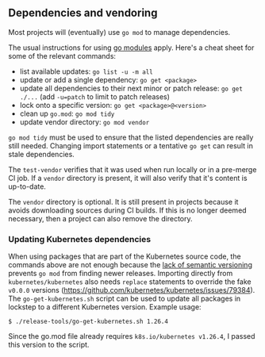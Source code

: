 <!-- 
Copyright 2018 The Kubernetes Authors.
Copyright 2022 Google LLC

Licensed under the Apache License, Version 2.0 (the "License");
you may not use this file except in compliance with the License.
You may obtain a copy of the License at

    https://www.apache.org/licenses/LICENSE-2.0

Unless required by applicable law or agreed to in writing, software
distributed under the License is distributed on an "AS IS" BASIS,
WITHOUT WARRANTIES OR CONDITIONS OF ANY KIND, either express or implied.
See the License for the specific language governing permissions and
limitations under the License.
-->

Dependencies and vendoring
--------------------------

Most projects will (eventually) use `go mod` to manage
dependencies.

The usual instructions for using [go
modules](https://github.com/golang/go/wiki/Modules) apply. Here's a cheat sheet
for some of the relevant commands:
- list available updates: `go list -u -m all`
- update or add a single dependency: `go get <package>`
- update all dependencies to their next minor or patch release:
  `go get ./...` (add `-u=patch` to limit to patch
  releases)
- lock onto a specific version: `go get <package>@<version>`
- clean up `go.mod`: `go mod tidy`
- update vendor directory: `go mod vendor`

`go mod tidy` must be used to ensure that the listed dependencies are
really still needed. Changing import statements or a tentative `go
get` can result in stale dependencies.

The `test-vendor` verifies that it was used when run locally or in a
pre-merge CI job. If a `vendor` directory is present, it will also
verify that it's content is up-to-date.

The `vendor` directory is optional. It is still present in projects
because it avoids downloading sources during CI builds. If this is no
longer deemed necessary, then a project can also remove the directory.

### Updating Kubernetes dependencies

When using packages that are part of the Kubernetes source code, the
commands above are not enough because the [lack of semantic
versioning](https://github.com/kubernetes/kubernetes/issues/72638)
prevents `go mod` from finding newer releases. Importing directly from
`kubernetes/kubernetes` also needs `replace` statements to override
the fake `v0.0.0` versions
(https://github.com/kubernetes/kubernetes/issues/79384). The
`go-get-kubernetes.sh` script can be used to update all packages in
lockstep to a different Kubernetes version. Example usage:
```
$ ./release-tools/go-get-kubernetes.sh 1.26.4
```
Since the go.mod file already requires `k8s.io/kubernetes v1.26.4`, I passed this version to the script.
